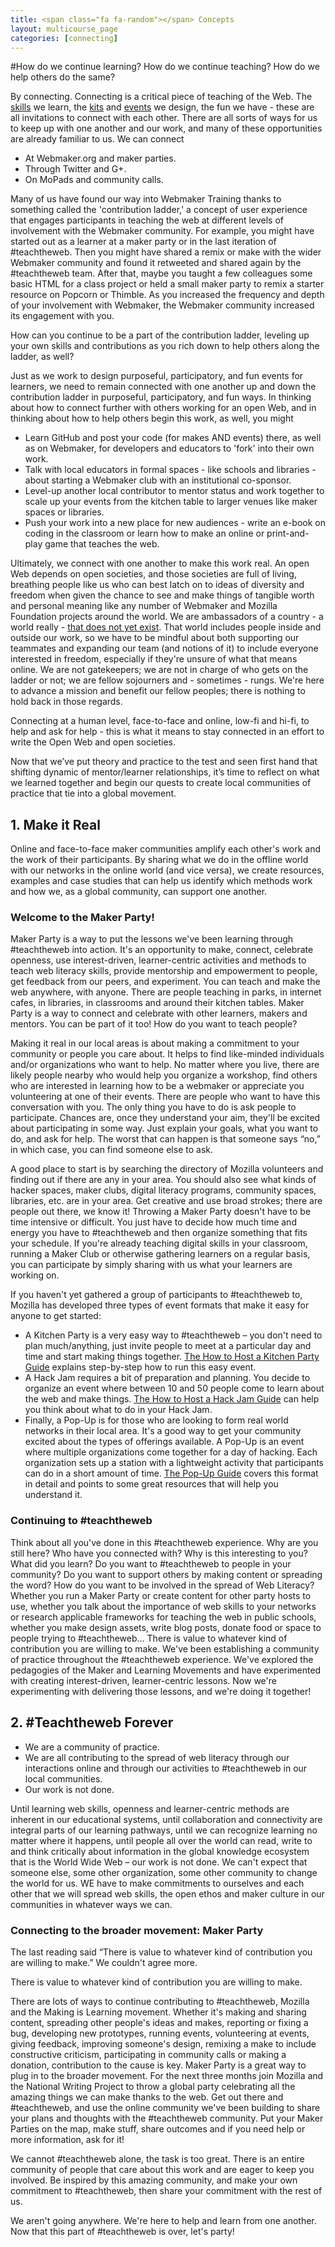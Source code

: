 ```yaml
---
title: <span class="fa fa-random"></span> Concepts
layout: multicourse_page
categories: [connecting]
---
```


#How do we continue learning? How do we continue teaching? How do we help others do the same?

By connecting. Connecting is a critical piece of teaching of the Web. The <a href="http://webmaker.org/literacy">skills</a> we learn, the <a href="http://webmaker.org/teach-templates">kits</a> and <a href="http://events.webmaker.org">events</a> we design, the fun we have - these are all invitations to connect with each other. There are all sorts of ways for us to keep up with one another and our work, and many of these opportunities are already familiar to us. We can connect

- At Webmaker.org and maker parties.
- Through Twitter and G+.
- On MoPads and community calls.

Many of us have found our way into Webmaker Training thanks to something called the 'contribution ladder,' a concept of user experience that engages participants in teaching the web at different levels of involvement with the Webmaker community. For example, you might have started out as a learner at a maker party or in the last iteration of #teachtheweb. Then you might have shared a remix or make with the wider Webmaker community and found it retweeted and shared again by the #teachtheweb team. After that, maybe you taught a few colleagues some basic HTML for a class project or held a small maker party to remix a starter resource on Popcorn or Thimble. As you increased the frequency and depth of your involvement with Webmaker, the Webmaker community increased its engagement with you.

How can you continue to be a part of the contribution ladder, leveling up your own skills and contributions as you rich down to help others along the ladder, as well?

Just as we work to design purposeful, participatory, and fun events for learners, we need to remain connected with one another up and down the contribution ladder in purposeful, participatory, and fun ways. In thinking about how to connect further with others working for an open Web, and in thinking about how to help others begin this work, as well, you might

- Learn GitHub and post your code (for makes AND events) there, as well as on Webmaker, for developers and educators to 'fork' into their own work.
- Talk with local educators in formal spaces - like schools and libraries - about starting a Webmaker club with an institutional co-sponsor.
- Level-up another local contributor to mentor status and work together to scale up your events from the kitchen table to larger venues like maker spaces or libraries.
- Push your work into a new place for new audiences - write an e-book on coding in the classroom or learn how to make an online or print-and-play game that teaches the web.

Ultimately, we connect with one another to make this work real. An open Web depends on open societies, and those societies are full of living, breathing people like us who can best latch on to ideas of diversity and freedom when given the chance to see and make things of tangible worth and personal meaning like any number of Webmaker and Mozilla Foundation projects around the world. We are ambassadors of a country - a world really - <a href="https://www.youtube.com/watch?v=T6W42KLpNgQ">that does not yet exist</a>. That world includes people inside and outside our work, so we have to be mindful about both supporting our teammates and expanding our team (and notions of it) to include everyone interested in freedom, especially if they're unsure of what that means online. We are not gatekeepers; we are not in charge of who gets on the ladder or not; we are fellow sojourners and - sometimes - rungs. We're here to advance a mission and benefit our fellow peoples; there is nothing to hold back in those regards.

Connecting at a human level, face-to-face and online, low-fi and hi-fi, to help and ask for help - this is what it means to stay connected in an effort to write the Open Web and open societies.

Now that we’ve put theory and practice to the test and seen first hand that shifting dynamic of mentor/learner relationships, it’s time to reflect on what we learned together and begin our quests to create local communities of practice that tie into a global movement.

## 1. Make it Real

Online and face-to-face maker communities amplify each other's work and the work of their participants. By sharing what we do in the offline world with our networks in the online world (and vice versa), we create resources, examples and case studies that can help us identify which methods work and how we, as a global community, can support one another.

### Welcome to the Maker Party!
Maker Party is a way to put the lessons we've been learning through #teachtheweb into action. It's an opportunity to make, connect, celebrate openness, use interest-driven, learner-centric activities and methods to teach web literacy skills, provide mentorship and empowerment to people, get feedback from our peers, and experiment.
You can teach and make the web anywhere, with anyone. There are people teaching in parks, in internet cafes, in libraries, in classrooms and around their kitchen tables. Maker Party is a way to connect and celebrate with other learners, makers and mentors. You can be part of it too!
How do you want to teach people?

Making it real in our local areas is about making a commitment to your community or people you care about. It helps to find like-minded  individuals and/or organizations who want to help. No matter where you live, there are likely people nearby who would help you organize a workshop, find others who are interested in learning how to be a webmaker or appreciate you volunteering at one of their events. There are people who want to have this conversation with you.
The only thing you have to do is ask people to participate. Chances are, once they understand your aim, they'll be excited about participating in some way. Just explain your goals, what you want to do, and ask for help. The worst that can happen is that someone says “no,” in which  case, you can find someone else to ask.

A good place to start is by searching the directory of Mozilla volunteers and finding out if there are any in your area. You should also see what kinds of hacker spaces, maker clubs, digital literacy programs, community spaces, libraries, etc. are in your area. Get creative and use broad strokes; there are people out there, we know it!
Throwing a Maker Party doesn't have to be time intensive or difficult. You just have to decide how much time and energy you have to #teachtheweb and then organize something that fits your schedule. If you're already teaching digital skills in your classroom, running a Maker Club or otherwise gathering learners on a regular basis, you can participate by simply sharing with us what your learners are working on.

If you haven't yet gathered a group of participants to #teachtheweb to, Mozilla has developed three types of event formats that make it easy for anyone to get started:

* A Kitchen Party is a very easy way to #teachtheweb – you don't need to plan much/anything, just invite people to meet at a particular day and time and start making things together. [The How to Host a Kitchen Party Guide](https://thimble.webmaker.org/p/l0ui/) explains step-by-step how to run this easy event.
* A Hack Jam requires a bit of preparation and planning. You decide to organize an event where between 10 and 50 people come to learn about the web and make things. [The How to Host a Hack Jam Guide](https://thimble.webmaker.org/p/l05e/) can help you think about what to do in your Hack Jam.
* Finally, a Pop-Up is for those who are looking to form real world networks in their local area. It's a good way to get your community excited about the types of offerings available. A Pop-Up is an event where multiple organizations come together for a day of hacking. Each organization sets up a station with a lightweight activity that participants can do in a short amount of time. [The Pop-Up Guide](https://thimble.webmaker.org/p/l05w/) covers this format in detail and points to some great resources that will help you understand it. 

### Continuing to #teachtheweb
Think about all you've done in this #teachtheweb experience. Why are you still here? Who have you connected with? Why is this interesting to you? What did you learn? Do you want to #teachtheweb to people in your community? Do you want to support others by making content or spreading the word? How do you want to be involved in the spread of Web Literacy?
Whether you run a Maker Party or create content for other party hosts to use, whether you talk about the importance of web skills to your networks or research applicable frameworks for teaching the web in public schools, whether you make design assets, write blog posts, donate food or space to people trying to #teachtheweb... There is value to whatever kind of contribution you are willing to make.
We've been establishing a community of practice throughout the #teachtheweb experience. We've explored the pedagogies of the Maker and Learning Movements and have experimented with creating interest-driven, learner-centric lessons. Now we're experimenting with delivering those lessons, and we're doing it together!

## 2. #Teachtheweb Forever

- We are a community of practice.
- We are all contributing to the spread of web literacy through our interactions online and through our activities to #teachtheweb in our local communities.
- Our work is not done.

Until learning web skills, openness and learner-centric methods are inherent in our educational systems, until collaboration and connectivity are integral parts of our learning pathways, until we can recognize learning no matter where it happens, until people all over the world can read, write to and think critically about information in the global knowledge ecosystem that is the World Wide Web – our work is not done.
We can't expect that someone else, some other organization, some other community to change the world for us. WE have to make commitments to ourselves and each other that we will spread web skills, the open ethos and maker culture in our communities in whatever ways we can.

### Connecting to the broader movement: Maker Party
The last reading said “There is value to whatever kind of contribution you are willing to make.” We couldn't agree more.

There is value to whatever kind of contribution you are willing to make.

There are lots of ways to continue contributing to #teachtheweb, Mozilla and the Making is Learning movement. Whether it's making and sharing content, spreading other people's ideas and makes, reporting or fixing a bug, developing new prototypes, running events, volunteering at events, giving feedback, improving someone's design, remixing a make to include constructive criticism, participating in community calls or making a donation, contribution to the cause is key.
Maker Party is a great way to plug in to the broader movement. For the next three months join Mozilla and the National Writing Project to throw a global party celebrating all the amazing things we can make thanks to the web. Get out there and #teachtheweb, and use the online community we've been building to share your plans and thoughts with the #teachtheweb community. Put your Maker Parties on the map, make stuff, share outcomes and if you need help or more information, ask for it!

We cannot #teachtheweb alone, the task is too great. There is an entire community of people that care about this work and are eager to keep you involved. Be inspired by this amazing community, and make your own commitment to #teachtheweb, then share your commitment with the rest of us. 

We aren't going anywhere. We're here to help and learn from one another. Now that this part of #teachtheweb is over, let's party!
